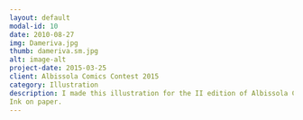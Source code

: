 ```yaml
---
layout: default
modal-id: 10
date: 2010-08-27
img: Dameriva.jpg
thumb: dameriva.sm.jpg
alt: image-alt
project-date: 2015-03-25
client: Albissola Comics Contest 2015
category: Illustration
description: I made this illustration for the II edition of Albissola Comics Contest. I took inspiration from the beautiful and touching Fabrizio De Andrè's song "D'a me riva", written in Genoese dialect. In this song, a Genoese sailor has to separate from his girl and his beloved city, Genoa. Genoese sailor's objects are the real protagonists of the illustration and show the presence-absence of the sailor, that is sadly thinking about what he has close to his heart while he's leaving.
Ink on paper.
---
```

